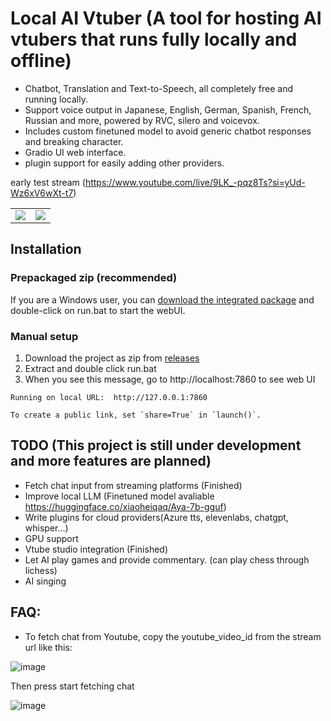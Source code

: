 # Local AI Vtuber (A tool for hosting AI vtubers that runs fully locally and offline)

- Chatbot, Translation and Text-to-Speech, all completely free and running locally.
- Support voice output in Japanese, English, German, Spanish, French, Russian and more, powered by RVC, silero and voicevox.
- Includes custom finetuned model to avoid generic chatbot responses and breaking character.
- Gradio UI web interface.
- plugin support for easily adding other providers.
  
early test stream (https://www.youtube.com/live/9LK_-pqz8Ts?si=yUd-Wz6xV6wXt-t7)
<table>
  <tr>
    <td><img src="https://github.com/0Xiaohei0/VtuberChess/assets/24196833/6433bc1f-cdec-423f-b190-b7330497d28e" /></td>
    <td><img src="https://github.com/0Xiaohei0/VtuberChess/assets/24196833/5521eff5-4b36-4b13-9961-f4d7af8daded" /></td>
  </tr>
</table>


## Installation
### Prepackaged zip (recommended)
If you are a Windows user, you can [download the integrated package](https://huggingface.co/xiaoheiqaq/LocalAiVtuber-windows-package/resolve/main/LocalAIVtuber.zip?download=true)
and double-click on run.bat to start the webUI.


### Manual setup
1. Download the project as zip from [releases](https://github.com/0Xiaohei0/LocalAIVtuber/releases)
3. Extract and double click run.bat
4. When you see this message, go to http://localhost:7860 to see web UI 
```
Running on local URL:  http://127.0.0.1:7860

To create a public link, set `share=True` in `launch()`.
```


## TODO (This project is still under development and more features are planned)
- Fetch chat input from streaming platforms (Finished)
- Improve local LLM (Finetuned model avaliable https://huggingface.co/xiaoheiqaq/Aya-7b-gguf)
- Write plugins for cloud providers(Azure tts, elevenlabs, chatgpt, whisper...)
- GPU support
- Vtube studio integration (Finished)
- Let AI play games and provide commentary. (can play chess through lichess)
- AI singing



## FAQ:
- To fetch chat from Youtube, copy the youtube_video_id from the stream url like this:
  
 ![image](https://github.com/0Xiaohei0/LocalAIVtuber/assets/24196833/942b9811-46bc-40f9-a7df-7938d0070513)

Then press start fetching chat

![image](https://github.com/0Xiaohei0/LocalAIVtuber/assets/24196833/96b8a971-00e8-4930-a9b4-897b3ddf27bf)


